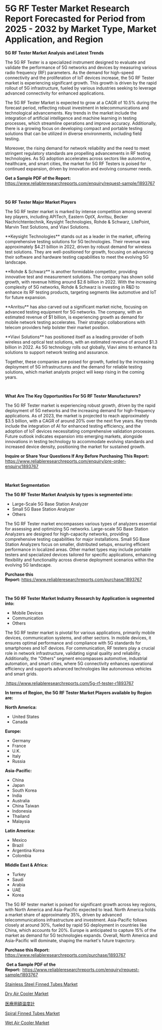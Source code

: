 <p><h1>5G RF Tester Market Research Report Forecasted for Period from 2025 -  2032 by Market Type, Market Application, and Region</h1></p><p><strong>5G RF Tester Market Analysis and Latest Trends</strong></p>
<p><p>The 5G RF Tester is a specialized instrument designed to evaluate and validate the performance of 5G networks and devices by measuring various radio frequency (RF) parameters. As the demand for high-speed connectivity and the proliferation of IoT devices increase, the 5G RF Tester market is experiencing significant growth. This growth is driven by the rapid rollout of 5G infrastructure, fueled by various industries seeking to leverage advanced connectivity for enhanced applications.</p><p>The 5G RF Tester Market is expected to grow at a CAGR of 10.5% during the forecast period, reflecting robust investment in telecommunications and technological advancements. Key trends in the market include the integration of artificial intelligence and machine learning in testing processes, which streamline operations and improve accuracy. Additionally, there is a growing focus on developing compact and portable testing solutions that can be utilized in diverse environments, including field testing.</p><p>Moreover, the rising demand for network reliability and the need to meet stringent regulatory standards are propelling advancements in RF testing technologies. As 5G adoption accelerates across sectors like automotive, healthcare, and smart cities, the market for 5G RF Testers is poised for continued expansion, driven by innovation and evolving consumer needs.</p></p>
<p><strong>Get a Sample PDF of the Report:&nbsp;</strong> <a href="https://www.reliableresearchreports.com/enquiry/request-sample/1893767?utm_campaign=48&utm_medium=2&utm_source=Github&utm_content=ia&utm_term=11042025&utm_id=5g-rf-tester">https://www.reliableresearchreports.com/enquiry/request-sample/1893767</a></p>
<p>&nbsp;</p>
<p><strong>5G RF Tester Major Market Players</strong></p>
<p><p>The 5G RF tester market is marked by intense competition among several key players, including APITech, Eastern OptX, Anritsu, Becker Nachrichtentechnik, Keysight Technologies, Rohde & Schwarz, LitePoint, Marvin Test Solutions, and Viavi Solutions. </p><p>**Keysight Technologies** stands out as a leader in the market, offering comprehensive testing solutions for 5G technologies. Their revenue was approximately $4.21 billion in 2022, driven by robust demand for wireless test solutions. They are well-positioned for growth, focusing on advancing their software and hardware testing capabilities to meet the evolving 5G landscape.</p><p>**Rohde & Schwarz** is another formidable competitor, providing innovative test and measurement solutions. The company has shown solid growth, with revenue hitting around $2.6 billion in 2022. With the increasing complexity of 5G networks, Rohde & Schwarz is investing in R&D to enhance its RF testing products, targeting segments like automotive and IoT for future expansion.</p><p>**Anritsu** has also carved out a significant market niche, focusing on advanced testing equipment for 5G networks. The company, with an estimated revenue of $1 billion, is experiencing growth as demand for mobile network testing accelerates. Their strategic collaborations with telecom providers help bolster their market position.</p><p>**Viavi Solutions** has positioned itself as a leading provider of both wireless and optical test solutions, with an estimated revenue of around $1.3 billion in 2022. As 5G technology rolls out globally, Viavi aims to enhance its solutions to support network testing and assurance.</p><p>Together, these companies are poised for growth, fueled by the increasing deployment of 5G infrastructures and the demand for reliable testing solutions, which market analysts project will keep rising in the coming years.</p></p>
<p>&nbsp;</p>
<p><strong>What Are The Key Opportunities For 5G RF Tester Manufacturers?</strong></p>
<p><p>The 5G RF Tester market is experiencing robust growth, driven by the rapid deployment of 5G networks and the increasing demand for high-frequency applications. As of 2023, the market is projected to reach approximately $3.5 billion, with a CAGR of around 20% over the next five years. Key trends include the integration of AI for enhanced testing efficiency, and the adoption of IoT devices necessitating comprehensive validation processes. Future outlook indicates expansion into emerging markets, alongside innovations in testing technology to accommodate evolving standards and increased device density, positioning the market for sustained growth.</p></p>
<p><strong>Inquire or Share Your Questions If Any Before Purchasing This Report:</strong> <a href="https://www.reliableresearchreports.com/enquiry/pre-order-enquiry/1893767?utm_campaign=48&utm_medium=2&utm_source=Github&utm_content=ia&utm_term=11042025&utm_id=5g-rf-tester">https://www.reliableresearchreports.com/enquiry/pre-order-enquiry/1893767</a></p>
<p>&nbsp;</p>
<p><strong>Market Segmentation</strong></p>
<p><strong>The 5G RF Tester Market Analysis by types is segmented into:</strong></p>
<p><ul><li>Large-Scale 5G Base Station Analyzer</li><li>Small 5G Base Station Analyzer</li><li>Others</li></ul></p>
<p><p>The 5G RF Tester market encompasses various types of analyzers essential for assessing and optimizing 5G networks. Large-scale 5G Base Station Analyzers are designed for high-capacity networks, providing comprehensive testing capabilities for major installations. Small 5G Base Station Analyzers focus on smaller, distributed setups, ensuring efficient performance in localized areas. Other market types may include portable testers and specialized devices tailored for specific applications, enhancing flexibility and functionality across diverse deployment scenarios within the evolving 5G landscape.</p></p>
<p><strong>Purchase this Report:&nbsp;</strong><a href="https://www.reliableresearchreports.com/purchase/1893767?utm_campaign=48&utm_medium=2&utm_source=Github&utm_content=ia&utm_term=11042025&utm_id=5g-rf-tester">https://www.reliableresearchreports.com/purchase/1893767</a></p>
<p>&nbsp;</p>
<p><strong>The 5G RF Tester Market Industry Research by Application is segmented into:</strong></p>
<p><ul><li>Mobile Devices</li><li>Communication</li><li>Others</li></ul></p>
<p><p>The 5G RF tester market is pivotal for various applications, primarily mobile devices, communication systems, and other sectors. In mobile devices, it ensures optimal performance and compliance with 5G standards for smartphones and IoT devices. For communication, RF testers play a crucial role in network infrastructure, validating signal quality and reliability. Additionally, the "Others" segment encompasses automotive, industrial automation, and smart cities, where 5G connectivity enhances operational efficiency and supports advanced technologies like autonomous vehicles and smart grids.</p></p>
<p><a href="https://www.reliableresearchreports.com/5g-rf-tester-r1893767?utm_campaign=48&utm_medium=2&utm_source=Github&utm_content=ia&utm_term=11042025&utm_id=5g-rf-tester">&nbsp;https://www.reliableresearchreports.com/5g-rf-tester-r1893767</a></p>
<p><strong>In terms of Region, the 5G RF Tester Market Players available by Region are:</strong></p>
<p>
    <p> <strong> North America: </strong>
        <ul>
            <li>United States</li>
            <li>Canada</li>
        </ul>
        </p> 
    <p> <strong> Europe: </strong>
        <ul>
            <li>Germany</li>
            <li>France</li>
            <li>U.K.</li>
            <li>Italy</li>
            <li>Russia</li>
        </ul>
        </p> 
    <p> <strong> Asia-Pacific: </strong>
        <ul>
            <li>China</li>
            <li>Japan</li>
            <li>South Korea</li>
            <li>India</li>
            <li>Australia</li>
            <li>China Taiwan</li>
            <li>Indonesia</li>
            <li>Thailand</li>
            <li>Malaysia</li>
        </ul>
        </p> 
    <p> <strong> Latin America: </strong>
        <ul>
            <li>Mexico</li>
            <li>Brazil</li>
            <li>Argentina Korea</li>
            <li>Colombia</li>
        </ul>
        </p> 
    <p> <strong> Middle East & Africa: </strong>
        <ul>
            <li>Turkey</li>
            <li>Saudi</li>
            <li>Arabia</li>
            <li>UAE</li>
            <li>Korea</li>
        </ul>
    </p>
    </p>
<p><p>The 5G RF tester market is poised for significant growth across key regions, with North America and Asia-Pacific expected to lead. North America holds a market share of approximately 35%, driven by advanced telecommunications infrastructure and investment. Asia-Pacific follows closely at around 30%, fueled by rapid 5G deployment in countries like China, which accounts for 20%. Europe is anticipated to capture 15% of the market as demand for 5G technologies expands. Overall, North America and Asia-Pacific will dominate, shaping the market's future trajectory.</p></p>
<p><strong>Purchase this Report: </strong><a href="https://www.reliableresearchreports.com/purchase/1893767?utm_campaign=48&utm_medium=2&utm_source=Github&utm_content=ia&utm_term=11042025&utm_id=5g-rf-tester">https://www.reliableresearchreports.com/purchase/1893767</a></p>
<p>&nbsp;<strong>Get a Sample PDF of the Report:&nbsp;&nbsp;</strong><a href="https://www.reliableresearchreports.com/enquiry/request-sample/1893767?utm_campaign=48&utm_medium=2&utm_source=Github&utm_content=ia&utm_term=11042025&utm_id=5g-rf-tester">https://www.reliableresearchreports.com/enquiry/request-sample/1893767</a></p>
<p><strong></strong></p>
<p><p><a href="https://github.com/elitasvimal/Market-Research-Report-List-1/blob/main/stainless-steel-finned-tubes-market.md?utm_campaign=48&utm_medium=2&utm_source=Github&utm_content=ia&utm_term=11042025&utm_id=5g-rf-tester">Stainless Steel Finned Tubes Market</a></p><p><a href="https://github.com/pelahotayabe/Market-Research-Report-List-1/blob/main/dry-air-cooler-market.md?utm_campaign=48&utm_medium=2&utm_source=Github&utm_content=ia&utm_term=11042025&utm_id=5g-rf-tester">Dry Air Cooler Market</a></p><p><a href="https://github.com/lababdou/Market-Research-Report-List-7/blob/main/600342254846.md?utm_campaign=48&utm_medium=2&utm_source=Github&utm_content=ia&utm_term=11042025&utm_id=5g-rf-tester">医療用額温度計</a></p><p><a href="https://github.com/meuskocov/Market-Research-Report-List-1/blob/main/spiral-finned-tubes-market.md?utm_campaign=48&utm_medium=2&utm_source=Github&utm_content=ia&utm_term=11042025&utm_id=5g-rf-tester">Spiral Finned Tubes Market</a></p><p><a href="https://github.com/raeezkenedz/Market-Research-Report-List-1/blob/main/wet-air-cooler-market.md?utm_campaign=48&utm_medium=2&utm_source=Github&utm_content=ia&utm_term=11042025&utm_id=5g-rf-tester">Wet Air Cooler Market</a></p></p>